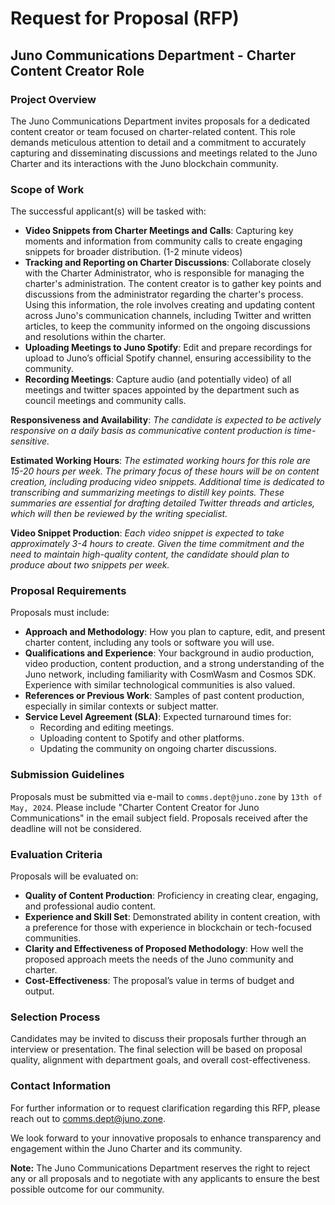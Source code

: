 # Request for Proposal (RFP)
## Juno Communications Department - Charter Content Creator Role

### Project Overview
The Juno Communications Department invites proposals for a dedicated content creator or team focused on charter-related content. This role demands meticulous attention to detail and a commitment to accurately capturing and disseminating discussions and meetings related to the Juno Charter and its interactions with the Juno blockchain community.

### Scope of Work
The successful applicant(s) will be tasked with:


- **Video Snippets from Charter Meetings and Calls**: Capturing key moments and information from community calls to create engaging snippets for broader distribution. (1-2 minute videos)
- **Tracking and Reporting on Charter Discussions**: Collaborate closely with the Charter Administrator, who is responsible for managing the charter's administration. The content creator is to gather key points and discussions from the administrator regarding the charter's process. Using this information, the role involves creating and updating content across Juno's communication channels, including Twitter and written articles, to keep the community informed on the ongoing discussions and resolutions within the charter.
- **Uploading Meetings to Juno Spotify**: Edit and prepare recordings for upload to Juno’s official Spotify channel, ensuring accessibility to the community.
- **Recording Meetings**: Capture audio (and potentially video) of all meetings and twitter spaces appointed by the department such as council meetings and community calls.

**Responsiveness and Availability**:
*The candidate is expected to be actively responsive on a daily basis as communicative content production is time-sensitive.*

**Estimated Working Hours**:
*The estimated working hours for this role are 15-20 hours per week. The primary focus of these hours will be on content creation, including producing video snippets. Additional time is dedicated to transcribing and summarizing meetings to distill key points. These summaries are essential for drafting detailed Twitter threads and articles, which will then be reviewed by the writing specialist.*

**Video Snippet Production**:
*Each video snippet is expected to take approximately 3-4 hours to create. Given the time commitment and the need to maintain high-quality content, the candidate should plan to produce about two snippets per week.*


### Proposal Requirements
Proposals must include:

- **Approach and Methodology**: How you plan to capture, edit, and present charter content, including any tools or software you will use.
- **Qualifications and Experience**: Your background in audio production, video production, content production, and a strong understanding of the Juno network, including familiarity with CosmWasm and Cosmos SDK. Experience with similar technological communities is also valued.
- **References or Previous Work**: Samples of past content production, especially in similar contexts or subject matter.
- **Service Level Agreement (SLA)**: Expected turnaround times for:
  - Recording and editing meetings.
  - Uploading content to Spotify and other platforms.
  - Updating the community on ongoing charter discussions.



### Submission Guidelines
Proposals must be submitted via e-mail to `comms.dept@juno.zone` by `13th of May, 2024`. Please include "Charter Content Creator for Juno Communications" in the email subject field. Proposals received after the deadline will not be considered.

### Evaluation Criteria
Proposals will be evaluated on:

- **Quality of Content Production**: Proficiency in creating clear, engaging, and professional audio content.
- **Experience and Skill Set**: Demonstrated ability in content creation, with a preference for those with experience in blockchain or tech-focused communities.
- **Clarity and Effectiveness of Proposed Methodology**: How well the proposed approach meets the needs of the Juno community and charter.
- **Cost-Effectiveness**: The proposal’s value in terms of budget and output.

### Selection Process
Candidates may be invited to discuss their proposals further through an interview or presentation. The final selection will be based on proposal quality, alignment with department goals, and overall cost-effectiveness.

### Contact Information
For further information or to request clarification regarding this RFP, please reach out to comms.dept@juno.zone.

We look forward to your innovative proposals to enhance transparency and engagement within the Juno Charter and its community.

**Note:** The Juno Communications Department reserves the right to reject any or all proposals and to negotiate with any applicants to ensure the best possible outcome for our community.